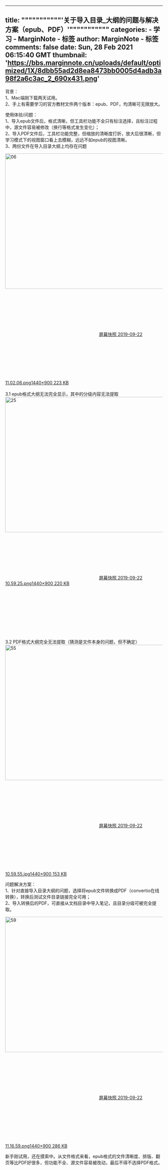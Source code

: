 
---
title: """""""""""'关于导入目录_大纲的问题与解决方案（epub、PDF）'"""""""""""
categories: 
    - 学习
    - MarginNote - 标签
author: MarginNote - 标签
comments: false
date: Sun, 28 Feb 2021 06:15:40 GMT
thumbnail: 'https://bbs.marginnote.cn/uploads/default/optimized/1X/8dbb55ad2d8ea8473bb0005d4adb3a98f2a6c3ac_2_690x431.png'
---

<div>   
<p>背景：<br>
1、Mac端刚下载两天试用。<br>
2、手上有需要学习的官方教材文件两个版本：epub、PDF，均清晰可无限放大。</p>
<p>使用体验/问题：<br>
1、导入epub文件后，格式清晰，但工具栏功能不全只有标注选择，且标注过程中，源文件容易被修改（换行等格式发生变化）；<br>
2、导入PDF文件后，工具栏功能完整，但缩放的清晰度打折，放大后很清晰，但学习模式下的视图窗口看上去模糊，远远不如epub的视图清晰。<br>
3、两份文件在导入目录大纲上均存在问题<br>
</p><div class="lightbox-wrapper"><a class="lightbox" href="https://bbs.marginnote.cn/uploads/default/original/1X/8dbb55ad2d8ea8473bb0005d4adb3a98f2a6c3ac.png" data-download-href="https://bbs.marginnote.cn/uploads/default/8dbb55ad2d8ea8473bb0005d4adb3a98f2a6c3ac" title="屏幕快照 2019-09-22 11.02.06.png"><img src="https://bbs.marginnote.cn/uploads/default/optimized/1X/8dbb55ad2d8ea8473bb0005d4adb3a98f2a6c3ac_2_690x431.png" alt="06" data-base62-sha1="kdOGx3WOX6OGO8U3j38FBLEbFx2" width="690" height="431" srcset="https://bbs.marginnote.cn/uploads/default/optimized/1X/8dbb55ad2d8ea8473bb0005d4adb3a98f2a6c3ac_2_690x431.png, https://bbs.marginnote.cn/uploads/default/optimized/1X/8dbb55ad2d8ea8473bb0005d4adb3a98f2a6c3ac_2_1035x646.png 1.5x, https://bbs.marginnote.cn/uploads/default/optimized/1X/8dbb55ad2d8ea8473bb0005d4adb3a98f2a6c3ac_2_1380x862.png 2x" data-small-upload="https://bbs.marginnote.cn/uploads/default/optimized/1X/8dbb55ad2d8ea8473bb0005d4adb3a98f2a6c3ac_2_10x10.png" referrerpolicy="no-referrer"><div class="meta">
<svg class="fa d-icon d-icon-far-image svg-icon" aria-hidden="true"><use href="#far-image"/></svg><span class="filename">屏幕快照 2019-09-22 11.02.06.png</span><span class="informations">1440×900 223 KB</span><svg class="fa d-icon d-icon-discourse-expand svg-icon" aria-hidden="true"><use href="#discourse-expand"/></svg>
</div></a></div><br>
3.1 epub格式大纲无法完全显示，其中的分级内容无法提取<br>
<div class="lightbox-wrapper"><a class="lightbox" href="https://bbs.marginnote.cn/uploads/default/original/1X/db3dd7bfb47bab34a847ba7ebd54f6ee9a42bbcc.png" data-download-href="https://bbs.marginnote.cn/uploads/default/db3dd7bfb47bab34a847ba7ebd54f6ee9a42bbcc" title="屏幕快照 2019-09-22 10.59.25.png"><img src="https://bbs.marginnote.cn/uploads/default/optimized/1X/db3dd7bfb47bab34a847ba7ebd54f6ee9a42bbcc_2_690x431.png" alt="25" data-base62-sha1="vhv3WhFXUuyNKnAz6QuIg28Nnju" width="690" height="431" srcset="https://bbs.marginnote.cn/uploads/default/optimized/1X/db3dd7bfb47bab34a847ba7ebd54f6ee9a42bbcc_2_690x431.png, https://bbs.marginnote.cn/uploads/default/optimized/1X/db3dd7bfb47bab34a847ba7ebd54f6ee9a42bbcc_2_1035x646.png 1.5x, https://bbs.marginnote.cn/uploads/default/optimized/1X/db3dd7bfb47bab34a847ba7ebd54f6ee9a42bbcc_2_1380x862.png 2x" data-small-upload="https://bbs.marginnote.cn/uploads/default/optimized/1X/db3dd7bfb47bab34a847ba7ebd54f6ee9a42bbcc_2_10x10.png" referrerpolicy="no-referrer"><div class="meta">
<svg class="fa d-icon d-icon-far-image svg-icon" aria-hidden="true"><use href="#far-image"/></svg><span class="filename">屏幕快照 2019-09-22 10.59.25.png</span><span class="informations">1440×900 220 KB</span><svg class="fa d-icon d-icon-discourse-expand svg-icon" aria-hidden="true"><use href="#discourse-expand"/></svg>
</div></a></div><br>
3.2 PDF格式大纲完全无法提取（猜测是文件本身的问题，但不确定）<br>
<div class="lightbox-wrapper"><a class="lightbox" href="https://bbs.marginnote.cn/uploads/default/original/1X/db12c9ba793344d4a0e70b7cff533a851f9d2113.jpeg" data-download-href="https://bbs.marginnote.cn/uploads/default/db12c9ba793344d4a0e70b7cff533a851f9d2113" title="屏幕快照 2019-09-22 10.59.55.jpg"><img src="https://bbs.marginnote.cn/uploads/default/optimized/1X/db12c9ba793344d4a0e70b7cff533a851f9d2113_2_690x431.jpeg" alt="55" data-base62-sha1="vg0OML4TBvRTd6v7E08MVPtioU3" width="690" height="431" srcset="https://bbs.marginnote.cn/uploads/default/optimized/1X/db12c9ba793344d4a0e70b7cff533a851f9d2113_2_690x431.jpeg, https://bbs.marginnote.cn/uploads/default/optimized/1X/db12c9ba793344d4a0e70b7cff533a851f9d2113_2_1035x646.jpeg 1.5x, https://bbs.marginnote.cn/uploads/default/optimized/1X/db12c9ba793344d4a0e70b7cff533a851f9d2113_2_1380x862.jpeg 2x" data-small-upload="https://bbs.marginnote.cn/uploads/default/optimized/1X/db12c9ba793344d4a0e70b7cff533a851f9d2113_2_10x10.png" referrerpolicy="no-referrer"><div class="meta">
<svg class="fa d-icon d-icon-far-image svg-icon" aria-hidden="true"><use href="#far-image"/></svg><span class="filename">屏幕快照 2019-09-22 10.59.55.jpg</span><span class="informations">1440×900 153 KB</span><svg class="fa d-icon d-icon-discourse-expand svg-icon" aria-hidden="true"><use href="#discourse-expand"/></svg>
</div></a></div><p></p>
<p>问题解决方案：<br>
1、针对直接导入目录大纲的问题，选择将epub文件转换成PDF（convertio在线转换），转换后测试文件目录链接完全可用；<br>
2、导入转换后的PDF，可直接从文档目录中导入笔记，且目录分级可被完全提取。<br>
</p><div class="lightbox-wrapper"><a class="lightbox" href="https://bbs.marginnote.cn/uploads/default/original/1X/a214e3ae13fa03608bbe064aa014df6292701a4a.png" data-download-href="https://bbs.marginnote.cn/uploads/default/a214e3ae13fa03608bbe064aa014df6292701a4a" title="屏幕快照 2019-09-22 11.16.59.png"><img src="https://bbs.marginnote.cn/uploads/default/optimized/1X/a214e3ae13fa03608bbe064aa014df6292701a4a_2_690x431.png" alt="59" data-base62-sha1="n7Q6xvKlGX5rlDvbmTd55tfgSAG" width="690" height="431" srcset="https://bbs.marginnote.cn/uploads/default/optimized/1X/a214e3ae13fa03608bbe064aa014df6292701a4a_2_690x431.png, https://bbs.marginnote.cn/uploads/default/optimized/1X/a214e3ae13fa03608bbe064aa014df6292701a4a_2_1035x646.png 1.5x, https://bbs.marginnote.cn/uploads/default/optimized/1X/a214e3ae13fa03608bbe064aa014df6292701a4a_2_1380x862.png 2x" data-small-upload="https://bbs.marginnote.cn/uploads/default/optimized/1X/a214e3ae13fa03608bbe064aa014df6292701a4a_2_10x10.png" referrerpolicy="no-referrer"><div class="meta">
<svg class="fa d-icon d-icon-far-image svg-icon" aria-hidden="true"><use href="#far-image"/></svg><span class="filename">屏幕快照 2019-09-22 11.16.59.png</span><span class="informations">1440×900 286 KB</span><svg class="fa d-icon d-icon-discourse-expand svg-icon" aria-hidden="true"><use href="#discourse-expand"/></svg>
</div></a></div><p></p>
<p>新手刚试用，还在摸索中。从文件格式来看，epub格式的文件清晰度、排版、翻页等比PDF好很多，但功能不全、源文件容易被改动，最后不得不选择PDF格式。</p>
          
</div>
            